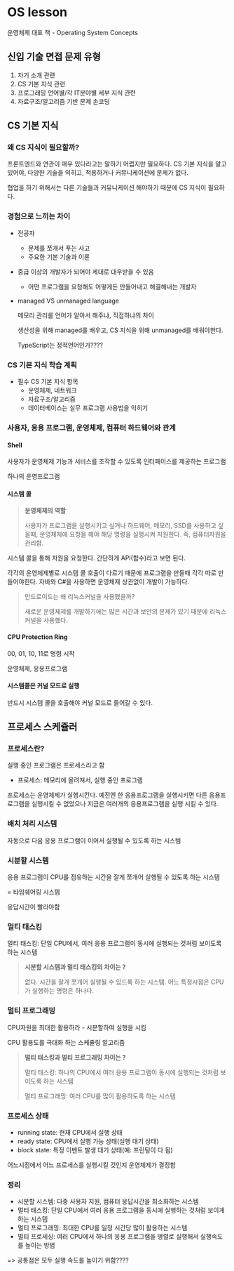 # OS lesson

운영체제 대표 책 - Operating System Concepts

## 신입 기술 면접 문제 유형

1. 자기 소개 관련
2. CS 기본 지식 관련
3. 프로그래밍 언어별/각 IT분야별 세부 지식 관련
4. 자료구조/알고리즘 기반 문제 손코딩

## CS 기본 지식

### 왜 CS 지식이 필요할까?

프론트엔드와 연관이 매우 있다라고는 말하기 어렵지만 필요하다. CS 기본 지식을 알고 있어야, 다양한 기술을 익히고, 적용하거나 커뮤니케이션에 문제가 없다. 

협업을 하기 위해서는 다른 기술들과 커뮤니케이션 해야하기 때문에 CS 지식이 필요하다.



### 경험으로 느끼는 차이

- 전공자

  - 문제를 쪼개서 푸는 사고
  - 주요한 기본 기술과 이론

- 중급 이상의 개발자가 되어야 제대로 대우받을 수 있음

  - 어떤 프로그램을 요청해도 어떻게든 만들어내고 해결해내는 개발자

- managed VS unmanaged language

  메모리 관리를 언어가 알아서 해주냐, 직접하냐의 차이

  생산성을 위해 managed를 배우고, CS 지식을 위해 unmanaged를 배워야한다.

  TypeScript는 정적언어인가????



### CS 기본 지식 학습 계획

- 필수 CS 기본 지식 항목
  - 운영체제, 네트워크
  - 자료구조/알고리즘
  - 데이터베이스는 실무 프로그램 사용법을 익히기



### 사용자,  응용 프로그램, 운영체제, 컴퓨터 하드웨어와 관계

#### Shell

사용자가 운영체제 기능과 서비스를 조작할 수 있도록 인터페이스를 제공하는 프로그램

하나의 운영프로그램

#### 시스템 콜

> **운영체제의 역할**
>
> 사용자가 프로그램을 실행시키고 싶거나 하드웨어, 메모리, SSD를 사용하고 싶을때, 운영체제에 요청을 해야 해당 명령을 실행시켜 지원한다. 즉, 컴퓨터자원을 관리함.

시스템 콜을 통해 자원을 요청한다. 간단하게 API(함수)라고 보면 된다.

각각의 운영체제별로 시스템 콜 호출이 다르기 때문에 프로그램을 만들때 각각 따로 만들어야한다. 자바와 C#을 사용하면 운영체제 상관없이 개발이 가능하다. 

> 안드로이드는 왜 리눅스커널을 사용했을까?
>
> 새로운 운영체제를 개발하기에는 많은 시간과 보안의 문제가 있기 때문에 리눅스 커널을 사용했다.



#### CPU Protection Ring

00, 01, 10, 11로 명령 시작

운영체제, 응용프로그램



#### 시스템콜은 커널 모드로 실행

반드시 시스템 콜을 호출해야 커널 모드로 들어갈 수 있다.



## 프로세스 스케쥴러

### 프로세스란?

실행 중인 프로그램은 프로세스라고 함

- 프로세스: 메모리에 올려져서, 실행 중인 프로그램

프로세스는 운영체제가 실행시킨다. 예전엔 한 응용프로그램을 실행시키면 다른 응용프로그램을 실행시킬 수 없었으나 지금은 여러개의 응용프로그램을 실행 시킬 수 있다.



### 배치 처리 시스템

자동으로 다음 응용 프로그램이 이어서 실행될 수 있도록 하는 시스템



### 시분할 시스템

응용 프로그램이 CPU를 점유하는 시간을 잘게 쪼개어 실행될 수 있도록 하는 시스템

= 타임쉐어링 시스템

응답시간이 빨라야함



### 멀티 태스킹

멀티 태스킹: 단일 CPU에서, 여러 응용 프로그램이 동시에 실행되는 것처럼 보이도록 하는 시스템

> **시분할 시스템과 멀티 태스킹의 차이는 ?**
>
> 없다. 시간을 잘개 쪼개어 실행될 수 있드록 하는 시스템. 어느 특정시점은 CPU가 실행하는 명령은 하나다.



### 멀티 프로그래밍

CPU자원을 최대한 활용하라 - 시분할하여 실행을 시킴

CPU 활용도를 극대화 하는 스케쥴링 알고리즘

> **멀티 태스킹과 멀티 프로그래밍 차이는 ?**
>
> 멀티 태스킹: 하나의 CPU에서 여러 응용 프로그램이 동시에 실행되는 것처럼 보이도록 하는 시스템
>
> 멀티 프로그래밍: 여러 CPU를 많이 활용하도록 하는 시스템



### 프로세스 상태

- running state: 현재 CPU에서 실행 상태
- ready state: CPU에서 실행 가능 상태(실행 대기 상태)
- block state: 특정 이벤트 발생 대기 상태(예: 프린팅이 다 됨)

어느시점에서 어느 프로세스를 실행시킬 것인지 운영체제가 결정함



### 정리

- 시분할 시스템: 다중 사용자 지원, 컴퓨터 응답시간을 최소화하는 시스템
- 멀티 태스킹: 단일 CPU에서 여러 응용 프로그램을 동시에 실행하는 것처럼 보이게 하는 시스템
- 멀티 프로그래밍: 최대한 CPU를 일정 시간당 많이 활용하는 시스템
- 멀티 프로세싱: 여러 CPU에서 하나의 응용 프로그램을 병렬로 실행해서 실행속도를 높이는 방법

=> 공통점은 모두 실행 속도를 높이기 위함????



